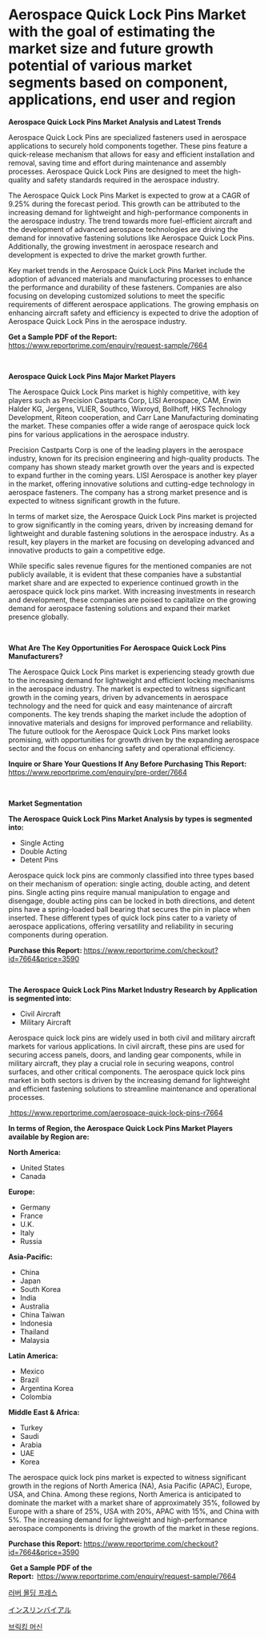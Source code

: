 <p><h1>Aerospace Quick Lock Pins Market with the goal of estimating the market size and future growth potential of various market segments based on component, applications, end user and region</h1></p><p><strong>Aerospace Quick Lock Pins Market Analysis and Latest Trends</strong></p>
<p><p>Aerospace Quick Lock Pins are specialized fasteners used in aerospace applications to securely hold components together. These pins feature a quick-release mechanism that allows for easy and efficient installation and removal, saving time and effort during maintenance and assembly processes. Aerospace Quick Lock Pins are designed to meet the high-quality and safety standards required in the aerospace industry.</p><p>The Aerospace Quick Lock Pins Market is expected to grow at a CAGR of 9.25% during the forecast period. This growth can be attributed to the increasing demand for lightweight and high-performance components in the aerospace industry. The trend towards more fuel-efficient aircraft and the development of advanced aerospace technologies are driving the demand for innovative fastening solutions like Aerospace Quick Lock Pins. Additionally, the growing investment in aerospace research and development is expected to drive the market growth further.</p><p>Key market trends in the Aerospace Quick Lock Pins Market include the adoption of advanced materials and manufacturing processes to enhance the performance and durability of these fasteners. Companies are also focusing on developing customized solutions to meet the specific requirements of different aerospace applications. The growing emphasis on enhancing aircraft safety and efficiency is expected to drive the adoption of Aerospace Quick Lock Pins in the aerospace industry.</p></p>
<p><strong>Get a Sample PDF of the Report:&nbsp;</strong> <a href="https://www.reportprime.com/enquiry/request-sample/7664">https://www.reportprime.com/enquiry/request-sample/7664</a></p>
<p>&nbsp;</p>
<p><strong>Aerospace Quick Lock Pins Major Market Players</strong></p>
<p><p>The Aerospace Quick Lock Pins market is highly competitive, with key players such as Precision Castparts Corp, LISI Aerospace, CAM, Erwin Halder KG, Jergens, VLIER, Southco, Wixroyd, Bollhoff, HKS Technology Development, Riteon cooperation, and Carr Lane Manufacturing dominating the market. These companies offer a wide range of aerospace quick lock pins for various applications in the aerospace industry.</p><p>Precision Castparts Corp is one of the leading players in the aerospace industry, known for its precision engineering and high-quality products. The company has shown steady market growth over the years and is expected to expand further in the coming years. LISI Aerospace is another key player in the market, offering innovative solutions and cutting-edge technology in aerospace fasteners. The company has a strong market presence and is expected to witness significant growth in the future.</p><p>In terms of market size, the Aerospace Quick Lock Pins market is projected to grow significantly in the coming years, driven by increasing demand for lightweight and durable fastening solutions in the aerospace industry. As a result, key players in the market are focusing on developing advanced and innovative products to gain a competitive edge.</p><p>While specific sales revenue figures for the mentioned companies are not publicly available, it is evident that these companies have a substantial market share and are expected to experience continued growth in the aerospace quick lock pins market. With increasing investments in research and development, these companies are poised to capitalize on the growing demand for aerospace fastening solutions and expand their market presence globally.</p></p>
<p>&nbsp;</p>
<p><strong>What Are The Key Opportunities For Aerospace Quick Lock Pins Manufacturers?</strong></p>
<p><p>The Aerospace Quick Lock Pins market is experiencing steady growth due to the increasing demand for lightweight and efficient locking mechanisms in the aerospace industry. The market is expected to witness significant growth in the coming years, driven by advancements in aerospace technology and the need for quick and easy maintenance of aircraft components. The key trends shaping the market include the adoption of innovative materials and designs for improved performance and reliability. The future outlook for the Aerospace Quick Lock Pins market looks promising, with opportunities for growth driven by the expanding aerospace sector and the focus on enhancing safety and operational efficiency.</p></p>
<p><strong>Inquire or Share Your Questions If Any Before Purchasing This Report:</strong> <a href="https://www.reportprime.com/enquiry/pre-order/7664">https://www.reportprime.com/enquiry/pre-order/7664</a></p>
<p>&nbsp;</p>
<p><strong>Market Segmentation</strong></p>
<p><strong>The Aerospace Quick Lock Pins Market Analysis by types is segmented into:</strong></p>
<p><ul><li>Single Acting</li><li>Double Acting</li><li>Detent Pins</li></ul></p>
<p><p>Aerospace quick lock pins are commonly classified into three types based on their mechanism of operation: single acting, double acting, and detent pins. Single acting pins require manual manipulation to engage and disengage, double acting pins can be locked in both directions, and detent pins have a spring-loaded ball bearing that secures the pin in place when inserted. These different types of quick lock pins cater to a variety of aerospace applications, offering versatility and reliability in securing components during operation.</p></p>
<p><strong>Purchase this Report:&nbsp;</strong><a href="https://www.reportprime.com/checkout?id=7664&price=3590">https://www.reportprime.com/checkout?id=7664&price=3590</a></p>
<p>&nbsp;</p>
<p><strong>The Aerospace Quick Lock Pins Market Industry Research by Application is segmented into:</strong></p>
<p><ul><li>Civil Aircraft</li><li>Military Aircraft</li></ul></p>
<p><p>Aerospace quick lock pins are widely used in both civil and military aircraft markets for various applications. In civil aircraft, these pins are used for securing access panels, doors, and landing gear components, while in military aircraft, they play a crucial role in securing weapons, control surfaces, and other critical components. The aerospace quick lock pins market in both sectors is driven by the increasing demand for lightweight and efficient fastening solutions to streamline maintenance and operational processes.</p></p>
<p><a href="https://www.reportprime.com/aerospace-quick-lock-pins-r7664">&nbsp;https://www.reportprime.com/aerospace-quick-lock-pins-r7664</a></p>
<p><strong>In terms of Region, the Aerospace Quick Lock Pins Market Players available by Region are:</strong></p>
<p>
    <p> <strong> North America: </strong>
        <ul>
            <li>United States</li>
            <li>Canada</li>
        </ul>
        </p> 
    <p> <strong> Europe: </strong>
        <ul>
            <li>Germany</li>
            <li>France</li>
            <li>U.K.</li>
            <li>Italy</li>
            <li>Russia</li>
        </ul>
        </p> 
    <p> <strong> Asia-Pacific: </strong>
        <ul>
            <li>China</li>
            <li>Japan</li>
            <li>South Korea</li>
            <li>India</li>
            <li>Australia</li>
            <li>China Taiwan</li>
            <li>Indonesia</li>
            <li>Thailand</li>
            <li>Malaysia</li>
        </ul>
        </p> 
    <p> <strong> Latin America: </strong>
        <ul>
            <li>Mexico</li>
            <li>Brazil</li>
            <li>Argentina Korea</li>
            <li>Colombia</li>
        </ul>
        </p> 
    <p> <strong> Middle East & Africa: </strong>
        <ul>
            <li>Turkey</li>
            <li>Saudi</li>
            <li>Arabia</li>
            <li>UAE</li>
            <li>Korea</li>
        </ul>
    </p>
    </p>
<p><p>The aerospace quick lock pins market is expected to witness significant growth in the regions of North America (NA), Asia Pacific (APAC), Europe, USA, and China. Among these regions, North America is anticipated to dominate the market with a market share of approximately 35%, followed by Europe with a share of 25%, USA with 20%, APAC with 15%, and China with 5%. The increasing demand for lightweight and high-performance aerospace components is driving the growth of the market in these regions.</p></p>
<p><strong>Purchase this Report: </strong><a href="https://www.reportprime.com/checkout?id=7664&price=3590">https://www.reportprime.com/checkout?id=7664&price=3590</a></p>
<p>&nbsp;<strong>Get a Sample PDF of the Report:&nbsp;&nbsp;</strong><a href="https://www.reportprime.com/enquiry/request-sample/7664">https://www.reportprime.com/enquiry/request-sample/7664</a></p>
<p><strong></strong></p>
<p><p><a href="https://github.com/CarmellaLang1/Market-Research-Report-List-1/blob/main/642744472362.md">러버 몰딩 프레스</a></p><p><a href="https://medium.com/@jasohung45456/%E3%82%A4%E3%83%B3%E3%82%B9%E3%83%AA%E3%83%B3%E3%83%90%E3%82%A4%E3%82%A2%E3%83%AB%E5%B8%82%E5%A0%B4%E8%A6%8F%E6%A8%A1-%E5%B8%82%E5%A0%B4%E5%B1%95%E6%9C%9B%E3%81%A8%E5%B8%82%E5%A0%B4%E4%BA%88%E6%B8%AC-2024%E5%B9%B4%E3%81%8B%E3%82%892031%E5%B9%B4-c1b699cf7697">インスリンバイアル</a></p><p><a href="https://github.com/RonSpencer61/Market-Research-Report-List-1/blob/main/566676072361.md">브릭킹 머신</a></p></p>